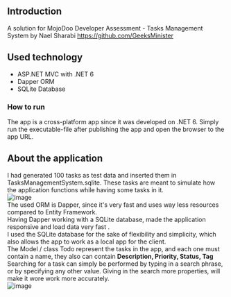 ## Introduction

A solution for MojoDoo Developer Assessment - Tasks Management System  by Nael Sharabi https://github.com/GeeksMinister

## Used technology
* ASP.NET MVC with .NET 6
* Dapper ORM
* SQLite Database

### How to run
The app is a cross-platform app since it was developed on .NET 6. Simply run the executable-file after publishing the app and open the browser to the app URL.

## About the application
I had generated 100 tasks as test data and inserted them in TasksManagementSystem.sqlite. These tasks are meant to simulate how the application functions while having some tasks in it. <br />
![image](https://user-images.githubusercontent.com/98697297/179245762-1570e513-6238-4174-8c46-bcc24f8094a4.png) <br />
The used ORM is Dapper, since it's very fast and uses way less resources compared to Entity Framework. <br />
Having Dapper working with a SQLite database, made the application responsive and load data very fast . <br />
I used the SQLite database for the sake of flexibility and simplicity, which also allows the app to work as a local app for the client. <br />
The Model / class Todo represent the tasks in the app, and each one must contain a name, they also can contain **Description, Priority, Status, Tag** <br />
Searching for a task can simply be performed by typing in a search phrase, or by specifying any other value. Giving in the search more properties, will make it wore work more accurately. <br />
![image](https://user-images.githubusercontent.com/98697297/179245825-559ee664-9533-4413-9bda-2245c1db18ce.png)
